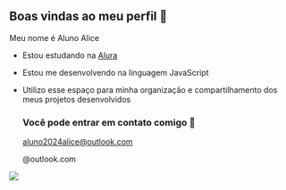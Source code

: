 ## Boas vindas ao meu perfil 💙

Meu nome é Aluno Alice

- Estou estudando na [Alura](https://www.alura.com.br)
- Estou me desenvolvendo na linguagem JavaScript
- Utilizo esse espaço para minha organização e compartilhamento dos meus projetos desenvolvidos

  ### Você pode entrar em contato comigo 📧

  aluno2024alice@outlook.com

  @outlook.com

![](https://media.tenor.com/x42oi4zKWFwAAAAi/angry-mad.gif)
